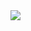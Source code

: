 <img style="margin:auto;" src="https://github-readme-stats.vercel.app/api?username=itsnemesi&show_icons=true&theme=radical" />

